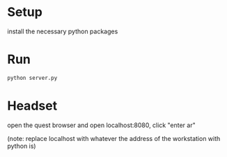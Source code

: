 # Setup
install the necessary python packages

# Run
```bash
python server.py
```
# Headset

open the quest browser and open localhost:8080, click "enter ar"

(note: replace localhost with whatever the address of the workstation with python is)
